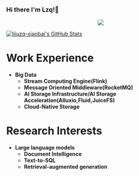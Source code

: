 ### Hi there I'm Lzq!👋 
<p align="center">
  <img src="https://github.com/thompsonemerson/thompsonemerson/raw/master/cover-thompson.png" />
</p>

<a href="https://github.com/liiuzq-xiaobai">
  <img src="https://github-readme-stats.vercel.app/api?username=liiuzq-xiaobai&show_icons=true" alt="liiuzq-xiaobai's GitHub Stats" />
</a>

# Work Experience
<!-- 树状结构 -->
- **Big Data**
  - **Stream Computing Engine(Flink)**
  - **Message Oriented Middleware(RocketMQ)**
  - **AI Storage Infrastructure/AI Storage Acceleration(Alluxio,Fluid,JuiceFS)**
  - **Cloud-Native Storage**
# Research Interests
- **Large language models**
  - **Document Intelligence**
  - **Text-to-SQL**
  - **Retrieval-augmented generation**
